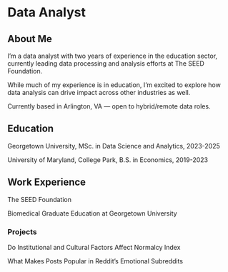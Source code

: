 # Data Analyst

## About Me
I’m a data analyst with two years of experience in the education sector, currently leading data processing and analysis efforts at The SEED Foundation. 

While much of my experience is in education, I’m excited to explore how data analysis can drive impact across other industries as well.

Currently based in Arlington, VA — open to hybrid/remote data roles.

## Education
Georgetown University, MSc. in Data Science and Analytics, 2023-2025

University of Maryland, College Park, B.S. in Economics, 2019-2023

## Work Experience
The SEED Foundation


Biomedical Graduate Education at Georgetown University


### Projects
Do Institutional and Cultural Factors Affect Normalcy Index

What Makes Posts Popular in Reddit’s Emotional Subreddits 


